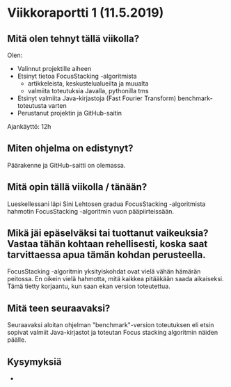 # Viikkoraportti 1 (11.5.2019)

## Mitä olen tehnyt tällä viikolla?

Olen:
* Valinnut projektille aiheen
* Etsinyt tietoa FocusStacking -algoritmista
    * artikkeleista, keskustelualueilta ja muualta
    * valmiita toteutuksia Javalla, pythonilla tms
* Etsinyt valmiita Java-kirjastoja (Fast Fourier Transform) benchmark-toteutusta varten
* Perustanut projektin ja GitHub-saitin

Ajankäyttö: 12h

## Miten ohjelma on edistynyt?

Päärakenne ja GitHub-saitti on olemassa.

## Mitä opin tällä viikolla / tänään?

Lueskellessani läpi Sini Lehtosen gradua FocusStacking -algoritmista hahmotin FocusStacking -algoritmin vuon pääpiirteissään. 

## Mikä jäi epäselväksi tai tuottanut vaikeuksia? Vastaa tähän kohtaan rehellisesti, koska saat tarvittaessa apua tämän kohdan perusteella.

FocusStacking -algoritmin yksityiskohdat ovat vielä vähän hämärän peitossa. En oikein vielä hahmotta, mitä kaikkea pitääkään saada aikaiseksi. Tämä tietty korjaantu, kun saan ekan version toteutettua.

## Mitä teen seuraavaksi?

Seuraavaksi aloitan ohjelman "benchmark"-version toteutuksen eli etsin sopivat valmiit Java-kirjastot ja toteutan Focus stacking algoritmin näiden päälle.

## Kysymyksiä

-
